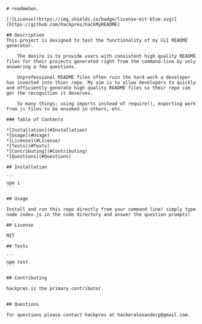 
    # readmeGen.

    [![License](https://img.shields.io/badge/license-mit-blue.svg)](https://github.com/hackpres/hackMyREADME)

    ## Description
    This project is designed to test the functionality of my CLI README generator.

        The desire is to provide users with consistent high quality README files for their projects generated right from the command-line by only answering a few questions.

        Unprofessional README files often ruin the hard work a developer has invested into thier repo. My aim is to allow developers to quickly and efficiently generate high quality README files so their repo can get the recognition it deserves.

        So many things; using imports instead of require(), exporting work from js files to be envoked in others, etc.

    ### Table of Contents

    *[Installation](#Installation)
    *[Usage](#Usage)
    *[License](#License)
    *[Tests](#Tests)
    *[Contributing](#Contributing)
    *[Questions](#Questions)

    ## Installation

    ```
    npm i
    ```

    ## Usage

    Install and run this repo directly from your command line! simply type node index.js in the code directory and answer the question prompts!

    ## License

    MIT

    ## Tests

    ```
    npm test
    ```

    ## Contributing

    hackpres is the primary contributor.
    

    ## Questions

    for questions please contact hackpres at hackeralexanderp@gmail.com.
